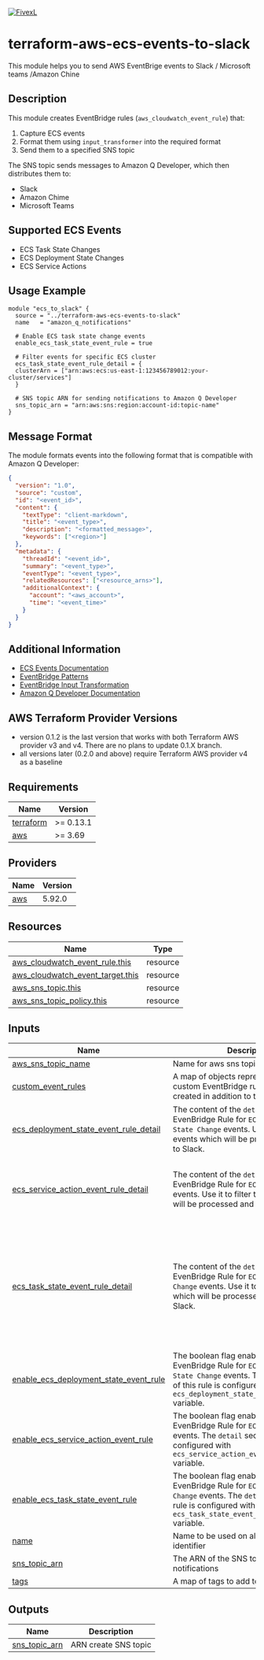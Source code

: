 [![FivexL](https://releases.fivexl.io/fivexlbannergit.jpg)](https://fivexl.io/)

# terraform-aws-ecs-events-to-slack

This module helps you to send AWS EventBrige events to Slack / Microsoft teams /Amazon Chine

## Description

This module creates EventBridge rules (`aws_cloudwatch_event_rule`) that:
1. Capture ECS events
2. Format them using `input_transformer` into the required format
3. Send them to a specified SNS topic

The SNS topic sends messages to Amazon Q Developer, which then distributes them to:
- Slack
- Amazon Chime
- Microsoft Teams

## Supported ECS Events

- ECS Task State Changes
- ECS Deployment State Changes
- ECS Service Actions

## Usage Example

```hcl
module "ecs_to_slack" {
  source = "../terraform-aws-ecs-events-to-slack"
  name   = "amazon_q_notifications"

  # Enable ECS task state change events
  enable_ecs_task_state_event_rule = true

  # Filter events for specific ECS cluster
  ecs_task_state_event_rule_detail = {
  clusterArn = ["arn:aws:ecs:us-east-1:123456789012:your-cluster/services"]
  }

  # SNS topic ARN for sending notifications to Amazon Q Developer
  sns_topic_arn = "arn:aws:sns:region:account-id:topic-name"
}
```

## Message Format

The module formats events into the following format that is compatible with Amazon Q Developer:

```json
{
  "version": "1.0",
  "source": "custom",
  "id": "<event_id>",
  "content": {
    "textType": "client-markdown",
    "title": "<event_type>",
    "description": "<formatted_message>",
    "keywords": ["<region>"]
  },
  "metadata": {
    "threadId": "<event_id>",
    "summary": "<event_type>",
    "eventType": "<event_type>",
    "relatedResources": ["<resource_arns>"],
    "additionalContext": {
      "account": "<aws_account>",
      "time": "<event_time>"
    }
  }
}
```

## Additional Information

- [ECS Events Documentation](https://docs.aws.amazon.com/AmazonECS/latest/developerguide/ecs_cwe_events.html)
- [EventBridge Patterns](https://docs.aws.amazon.com/eventbridge/latest/userguide/eb-event-patterns.html)
- [EventBridge Input Transformation](https://docs.aws.amazon.com/eventbridge/latest/userguide/eb-transform-target-input.html)
- [Amazon Q Developer Documentation](https://docs.aws.amazon.com/chatbot/latest/adminguide/what-is-chatbot.html)

## AWS Terraform Provider Versions

* version 0.1.2 is the last version that works with both Terraform AWS provider v3 and v4. There are no plans to update 0.1.X branch.
* all versions later (0.2.0 and above) require Terraform AWS provider v4 as a baseline

<!-- BEGIN_TF_DOCS -->
## Requirements

| Name | Version |
|------|---------|
| <a name="requirement_terraform"></a> [terraform](#requirement\_terraform) | >= 0.13.1 |
| <a name="requirement_aws"></a> [aws](#requirement\_aws) | >= 3.69 |

## Providers

| Name | Version |
|------|---------|
| <a name="provider_aws"></a> [aws](#provider\_aws) | 5.92.0 |

## Resources

| Name | Type |
|------|------|
| [aws_cloudwatch_event_rule.this](https://registry.terraform.io/providers/hashicorp/aws/latest/docs/resources/cloudwatch_event_rule) | resource |
| [aws_cloudwatch_event_target.this](https://registry.terraform.io/providers/hashicorp/aws/latest/docs/resources/cloudwatch_event_target) | resource |
| [aws_sns_topic.this](https://registry.terraform.io/providers/hashicorp/aws/latest/docs/resources/sns_topic) | resource |
| [aws_sns_topic_policy.this](https://registry.terraform.io/providers/hashicorp/aws/latest/docs/resources/sns_topic_policy) | resource |

## Inputs

| Name | Description | Type | Default | Required |
|------|-------------|------|---------|:--------:|
| <a name="input_aws_sns_topic_name"></a> [aws\_sns\_topic\_name](#input\_aws\_sns\_topic\_name) | Name for aws sns topic | `string` | `"aws-eventbridge-to-amazon-q-developer"` | no |
| <a name="input_custom_event_rules"></a> [custom\_event\_rules](#input\_custom\_event\_rules) | A map of objects representing the custom EventBridge rule which will be created in addition to the default rules. | `any` | `{}` | no |
| <a name="input_ecs_deployment_state_event_rule_detail"></a> [ecs\_deployment\_state\_event\_rule\_detail](#input\_ecs\_deployment\_state\_event\_rule\_detail) | The content of the `detail` section in the EvenBridge Rule for `ECS Deployment State Change` events. Use it to filter the events which will be processed and sent to Slack. | `any` | <pre>{<br/>  "eventType": [<br/>    "ERROR"<br/>  ]<br/>}</pre> | no |
| <a name="input_ecs_service_action_event_rule_detail"></a> [ecs\_service\_action\_event\_rule\_detail](#input\_ecs\_service\_action\_event\_rule\_detail) | The content of the `detail` section in the EvenBridge Rule for `ECS Service Action` events. Use it to filter the events which will be processed and sent to Slack. | `any` | <pre>{<br/>  "eventType": [<br/>    "WARN",<br/>    "ERROR"<br/>  ]<br/>}</pre> | no |
| <a name="input_ecs_task_state_event_rule_detail"></a> [ecs\_task\_state\_event\_rule\_detail](#input\_ecs\_task\_state\_event\_rule\_detail) | The content of the `detail` section in the EvenBridge Rule for `ECS Task State Change` events. Use it to filter the events which will be processed and sent to Slack. | `any` | <pre>{<br/>  "lastStatus": [<br/>    "STOPPED"<br/>  ],<br/>  "stoppedReason": [<br/>    {<br/>      "anything-but": {<br/>        "prefix": "Scaling activity initiated by (deployment ecs-svc/"<br/>      }<br/>    }<br/>  ]<br/>}</pre> | no |
| <a name="input_enable_ecs_deployment_state_event_rule"></a> [enable\_ecs\_deployment\_state\_event\_rule](#input\_enable\_ecs\_deployment\_state\_event\_rule) | The boolean flag enabling the EvenBridge Rule for `ECS Deployment State Change` events. The `detail` section of this rule is configured with `ecs_deployment_state_event_rule_detail` variable. | `bool` | `true` | no |
| <a name="input_enable_ecs_service_action_event_rule"></a> [enable\_ecs\_service\_action\_event\_rule](#input\_enable\_ecs\_service\_action\_event\_rule) | The boolean flag enabling the EvenBridge Rule for `ECS Service Action` events. The `detail` section of this rule is configured with `ecs_service_action_event_rule_detail` variable. | `bool` | `true` | no |
| <a name="input_enable_ecs_task_state_event_rule"></a> [enable\_ecs\_task\_state\_event\_rule](#input\_enable\_ecs\_task\_state\_event\_rule) | The boolean flag enabling the EvenBridge Rule for `ECS Task State Change` events. The `detail` section of this rule is configured with `ecs_task_state_event_rule_detail` variable. | `bool` | `true` | no |
| <a name="input_name"></a> [name](#input\_name) | Name to be used on all the resources as identifier | `string` | n/a | yes |
| <a name="input_sns_topic_arn"></a> [sns\_topic\_arn](#input\_sns\_topic\_arn) | The ARN of the SNS topic used for notifications | `string` | `""` | no |
| <a name="input_tags"></a> [tags](#input\_tags) | A map of tags to add to all resources | `map(string)` | `{}` | no |

## Outputs

| Name | Description |
|------|-------------|
| <a name="output_sns_topic_arn"></a> [sns\_topic\_arn](#output\_sns\_topic\_arn) | ARN create SNS topic |
<!-- END_TF_DOCS -->


